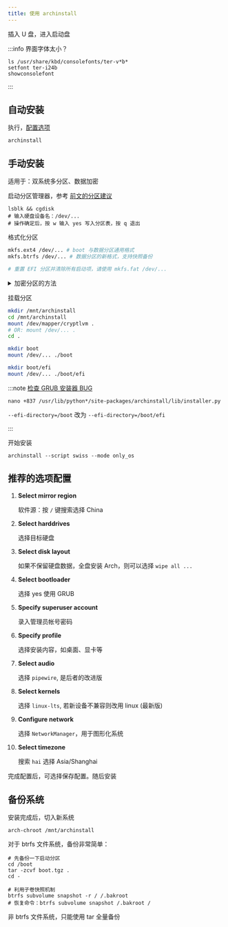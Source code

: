 ```yaml
---
title: 使用 archinstall
---
```


插入 U 盘，进入启动盘

:::info 界面字体太小？

```
ls /usr/share/kbd/consolefonts/ter-v*b*
setfont ter-i24b
showconsolefont
```

:::

## 自动安装

执行，[配置选项](#推荐的选项配置)

    archinstall

## 手动安装

适用于：双系统多分区、数据加密

启动分区管理器，参考 <a href="../part" target="_blank" >前文的分区建议</a>

    lsblk && cgdisk
    # 输入硬盘设备名：/dev/...
    # 操作确定后，按 w 输入 yes 写入分区表，按 q 退出

格式化分区

```bash
mkfs.ext4 /dev/... # boot 与数据分区通用格式
mkfs.btrfs /dev/... # 数据分区的新格式，支持快照备份

# 重置 EFI 分区并清除所有启动项，请使用 mkfs.fat /dev/...
```

 <details className="let-details-to-gray">
<summary>加密分区的方法</summary>

```bash
cryptsetup luksFormat -q /dev/...
cryptsetup open /dev/... cryptlvm
# cryptlvm 是约定的名称，不一定需要 LVM

# ?: ext4 btrfs
mkfs.? /dev/mapper/cryptlvm
```

评估其它算法的速度：`cryptsetup benchmark`

更多细节和参数请见资料：[Arch Wiki](https://wiki.archlinux.org/title/Dm-crypt/Device_encryption)

</details>

挂载分区

```bash
mkdir /mnt/archinstall
cd /mnt/archinstall
mount /dev/mapper/cryptlvm .
# OR: mount /dev/... .
cd .

mkdir boot
mount /dev/... ./boot

mkdir boot/efi
mount /dev/... ./boot/efi

```

:::note [检查 GRUB 安装器 BUG](https://github.com/archlinux/archinstall/issues/1189)

    nano +837 /usr/lib/python*/site-packages/archinstall/lib/installer.py

`--efi-directory=/boot` 改为 `--efi-directory=/boot/efi`

:::

开始安装

    archinstall --script swiss --mode only_os

## 推荐的选项配置

1. **Select mirror region**

   软件源：按 `/` 键搜索选择 China

2. **Select harddrives**

   选择目标硬盘

3. **Select disk layout**

   如果不保留硬盘数据，全盘安装 Arch，则可以选择 `wipe all ...`

4. **Select bootloader**

   选择 yes 使用 GRUB

5. **Specify superuser account**

   录入管理员帐号密码

6. **Specify profile**

   选择安装内容，如桌面、显卡等

7. **Select audio**

   选择 `pipewire`, 是后者的改进版

8. **Select kernels**

   选择 `linux-lts`, 若新设备不兼容则改用 linux (最新版)

9. **Configure network**

   选择 `NetworkManager`，用于图形化系统

10. **Select timezone**

    搜索 `hai` 选择 Asia/Shanghai

完成配置后，可选择保存配置。随后安装

## 备份系统

安装完成后，切入新系统

    arch-chroot /mnt/archinstall

对于 btrfs 文件系统，备份非常简单：

```shell
# 先备份一下启动分区
cd /boot
tar -zcvf boot.tgz .
cd -

# 利用子卷快照机制
btrfs subvolume snapshot -r / /.bakroot
# 恢复命令：btrfs subvolume snapshot /.bakroot /
```

非 btrfs 文件系统，只能使用 tar 全量备份
